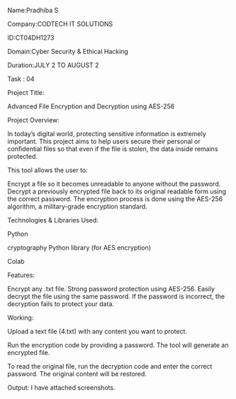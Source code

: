 Name:Pradhiba S

Company:CODTECH IT SOLUTIONS

ID:CT04DH1273

Domain:Cyber Security & Ethical Hacking

Duration:JULY 2 TO AUGUST 2

Task : 04

Project Title:

Advanced File Encryption and Decryption using AES-256

Project Overview:

In today’s digital world, protecting sensitive information is extremely important. This project aims to help users secure their personal or confidential files so that even if the file is stolen, the data inside remains protected.

This tool allows the user to:

Encrypt a file so it becomes unreadable to anyone without the password.
Decrypt a previously encrypted file back to its original readable form using the correct password.
The encryption process is done using the AES-256 algorithm, a military-grade encryption standard.

Technologies & Libraries Used:

Python

cryptography Python library (for AES encryption)

Colab

Features:

Encrypt any .txt file.
Strong password protection using AES-256.
Easily decrypt the file using the same password.
If the password is incorrect, the decryption fails to protect your data.

Working:

Upload a text file (4.txt) with any content you want to protect.

Run the encryption code by providing a password. The tool will generate an encrypted file.

To read the original file, run the decryption code and enter the correct password. The original content will be restored.

Output:
I have attached screenshots.
